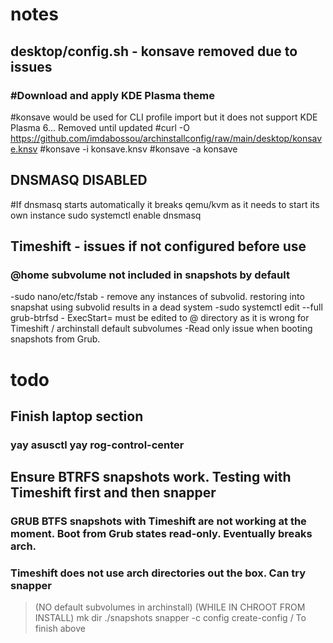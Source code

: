 # notes
## desktop/config.sh - konsave removed due to issues

### #Download and apply KDE Plasma theme
#konsave would be used for CLI profile import but it does not support KDE Plasma 6... Removed until updated
#curl -O https://github.com/imdabossou/archinstallconfig/raw/main/desktop/konsave.knsv
#konsave -i konsave.knsv
#konsave -a konsave

## DNSMASQ DISABLED
#If dnsmasq starts automatically it breaks qemu/kvm as it needs to start its own instance
sudo systemctl enable dnsmasq

## Timeshift - issues if not configured before use

### @home subvolume not included in snapshots by default
-sudo nano/etc/fstab - remove any instances of subvolid. restoring into snapshat using subvolid results in a dead system
-sudo systemctl edit --full grub-btrfsd - ExecStart= must be edited to @ directory as it is wrong for Timeshift / archinstall default subvolumes
-Read only issue when booting snapshots from Grub.


# todo

## Finish laptop section
### yay asusctl yay rog-control-center

## Ensure BTRFS snapshots work. Testing with Timeshift first and then snapper
### GRUB BTFS snapshots with Timeshift are not working at the moment. Boot from Grub states read-only. Eventually breaks arch.
### Timeshift does not use arch directories out the box. Can try snapper
> (NO default subvolumes in archinstall)
> (WHILE IN CHROOT FROM INSTALL)
>  mk dir ./snapshots
>  snapper -c config create-config /
> To finish above
